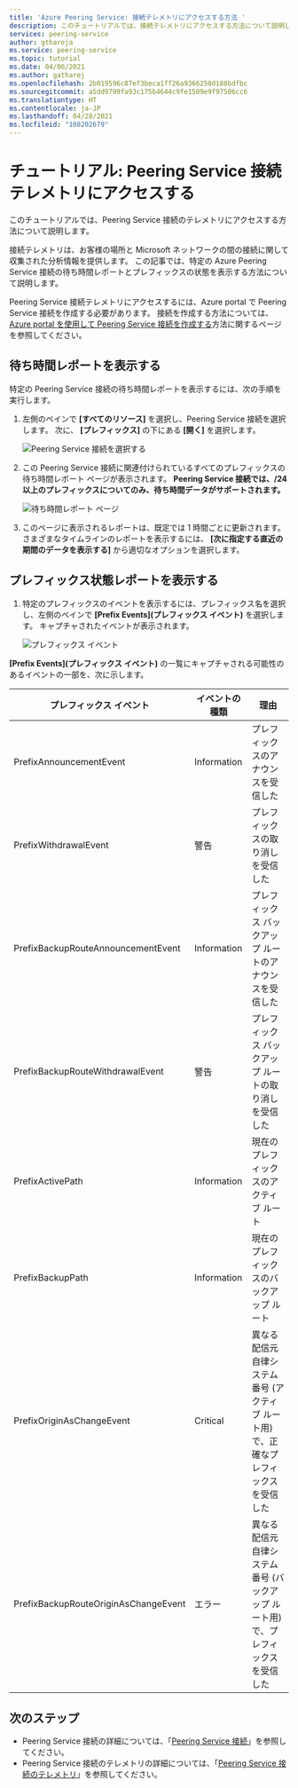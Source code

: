 ```yaml
---
title: 'Azure Peering Service: 接続テレメトリにアクセスする方法 '
description: このチュートリアルでは、接続テレメトリにアクセスする方法について説明します。
services: peering-service
author: gthareja
ms.service: peering-service
ms.topic: tutorial
ms.date: 04/06/2021
ms.author: gatharej
ms.openlocfilehash: 2b019596c87ef3beca1ff26a9366250d188bdfbc
ms.sourcegitcommit: a5dd9799fa93c175b4644c9fe1509e9f97506cc6
ms.translationtype: HT
ms.contentlocale: ja-JP
ms.lasthandoff: 04/28/2021
ms.locfileid: "108202679"
---
```

# <a name="tutorial-accessing-peering-service-connection-telemetry"></a>チュートリアル: Peering Service 接続テレメトリにアクセスする

 このチュートリアルでは、Peering Service 接続のテレメトリにアクセスする方法について説明します。
 
 接続テレメトリは、お客様の場所と Microsoft ネットワークの間の接続に関して収集された分析情報を提供します。 この記事では、特定の Azure Peering Service 接続の待ち時間レポートとプレフィックスの状態を表示する方法について説明します。 

Peering Service 接続テレメトリにアクセスするには、Azure portal で Peering Service 接続を作成する必要があります。 接続を作成する方法については、[Azure portal を使用して Peering Service 接続を作成する](azure-portal.md)方法に関するページを参照してください。


## <a name="view-a-latency-report"></a>待ち時間レポートを表示する

特定の Peering Service 接続の待ち時間レポートを表示するには、次の手順を実行します。

1. 左側のペインで **[すべてのリソース]** を選択し、Peering Service 接続を選択します。 次に、 **[プレフィックス]** の下にある **[開く]** を選択します。 

   ![Peering Service 接続を選択する](./media/peering-service-measure/peering-service-measure-menu.png)

2. この Peering Service 接続に関連付けられているすべてのプレフィックスの待ち時間レポート ページが表示されます。 **Peering Service 接続では、/24 以上のプレフィックスについてのみ、待ち時間データがサポートされます。**

      ![待ち時間レポート ページ](./media/peering-service-measure/peering-service-latency-report.png)

3. このページに表示されるレポートは、既定では 1 時間ごとに更新されます。 さまざまなタイムラインのレポートを表示するには、 **[次に指定する直近の期間のデータを表示する]** から適切なオプションを選択します。 

## <a name="view-prefix-state-report"></a>プレフィックス状態レポートを表示する

1. 特定のプレフィックスのイベントを表示するには、プレフィックス名を選択し、左側のペインで **[Prefix Events]\(プレフィックス イベント\)** を選択します。 キャプチャされたイベントが表示されます。


   ![プレフィックス イベント](./media/peering-service-measure/peering-service-prefix-event.png)

 **[Prefix Events]\(プレフィックス イベント\)** の一覧にキャプチャされる可能性のあるイベントの一部を、次に示します。

| **プレフィックス イベント** | **イベントの種類**|**理由**|
|-----------|---------|---------|
| PrefixAnnouncementEvent |Information|プレフィックスのアナウンスを受信した|
| PrefixWithdrawalEvent|警告| プレフィックスの取り消しを受信した |
| PrefixBackupRouteAnnouncementEvent |Information|プレフィックス バックアップ ルートのアナウンスを受信した |
| PrefixBackupRouteWithdrawalEvent|警告|プレフィックス バックアップ ルートの取り消しを受信した |
| PrefixActivePath |Information| 現在のプレフィックスのアクティブ ルート   |
| PrefixBackupPath | Information|現在のプレフィックスのバックアップ ルート   |
| PrefixOriginAsChangeEvent|Critical| 異なる配信元自律システム番号 (アクティブ ルート用) で、正確なプレフィックスを受信した| 
| PrefixBackupRouteOriginAsChangeEvent  | エラー|異なる配信元自律システム番号 (バックアップ ルート用) で、プレフィックスを受信した  |

## <a name="next-steps"></a>次のステップ

- Peering Service 接続の詳細については、「[Peering Service 接続](connection.md)」を参照してください。
- Peering Service 接続のテレメトリの詳細については、「[Peering Service 接続のテレメトリ](connection-telemetry.md)」を参照してください。
